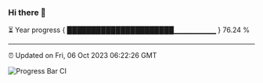 ### Hi there 👋

⏳ Year progress { ██████████████████████▁▁▁▁▁▁▁▁ } 76.24 %

---

⏰ Updated on Fri, 06 Oct 2023 06:22:26 GMT

![Progress Bar CI](https://github.com/ZhaoGui/ZhaoGui/workflows/Progress%20Bar%20CI/badge.svg)
